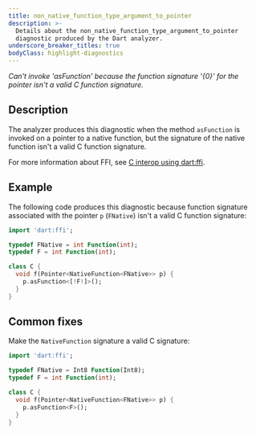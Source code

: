 ```yaml
---
title: non_native_function_type_argument_to_pointer
description: >-
  Details about the non_native_function_type_argument_to_pointer
  diagnostic produced by the Dart analyzer.
underscore_breaker_titles: true
bodyClass: highlight-diagnostics
---
```


_Can't invoke 'asFunction' because the function signature '{0}' for the pointer
isn't a valid C function signature._

## Description

The analyzer produces this diagnostic when the method `asFunction` is
invoked on a pointer to a native function, but the signature of the native
function isn't a valid C function signature.

For more information about FFI, see [C interop using dart:ffi][ffi].

## Example

The following code produces this diagnostic because function signature
associated with the pointer `p` (`FNative`) isn't a valid C function
signature:

```dart
import 'dart:ffi';

typedef FNative = int Function(int);
typedef F = int Function(int);

class C {
  void f(Pointer<NativeFunction<FNative>> p) {
    p.asFunction<[!F!]>();
  }
}
```

## Common fixes

Make the `NativeFunction` signature a valid C signature:

```dart
import 'dart:ffi';

typedef FNative = Int8 Function(Int8);
typedef F = int Function(int);

class C {
  void f(Pointer<NativeFunction<FNative>> p) {
    p.asFunction<F>();
  }
}
```

[ffi]: /interop/c-interop

